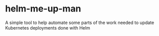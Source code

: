 # helm-me-up-man
A simple tool to help automate some parts of the work needed to update Kubernetes deployments done with Helm
